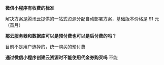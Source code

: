 **微信小程序有收费的标准**

解决方案是腾讯云提供的一站式资源分配自动部署方案，基础版本价格是 91 元（首月）

**那云服务器和数据库可以是预付费也可以是后付费的吗？**

目前不是用户选择的，统一购买的预付费  

**通过微信小程序创建云资源时不能使用代金券购买吗**
不能

